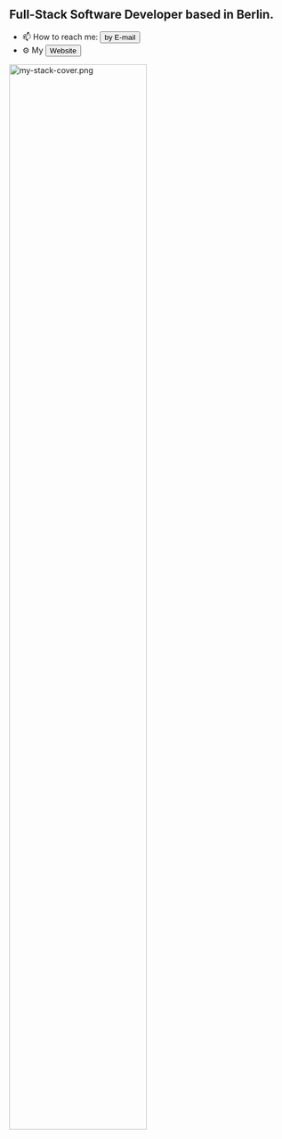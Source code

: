 
## Full-Stack Software Developer based in Berlin.

- 📫 How to reach me: <a href="mailto:hassan.aburesha@gmail.com" target="_blank"><button>by E-mail</button></a>
- ⚙️ My <a href="https://www.aburesha.com/" target="_blank"><button>Website</button></a>


<img src="https://s3.amazonaws.com/spicedling/gFOfFA91YkNSLEeHm4IFcvM8EYnz5oq2.png" alt="my-stack-cover.png" style="width:70%; height:70%;">

<!--
**h-aburesha/h-aburesha** is a ✨ _special_ ✨ repository because its `README.md` (this file) appears on your GitHub profile.

Here are some ideas to get you started:

- 🔭 I’m currently working on ...
- 🌱 I’m currently learning ...
- 👯 I’m looking to collaborate on ...
- 🤔 I’m looking for help with ...
- 💬 Ask me about ...
- 📫 How to reach me: ...
- 😄 Pronouns: ...
- ⚡ Fun fact: ...
-->

